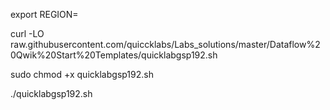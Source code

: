 export REGION=

curl -LO raw.githubusercontent.com/quiccklabs/Labs_solutions/master/Dataflow%20Qwik%20Start%20Templates/quicklabgsp192.sh

sudo chmod +x quicklabgsp192.sh

./quicklabgsp192.sh
